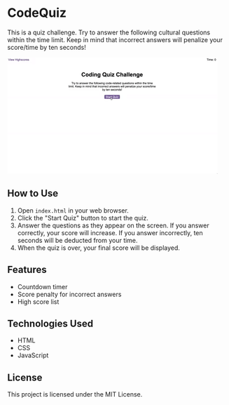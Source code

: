 # CodeQuiz

This is a quiz challenge. Try to answer the following cultural questions within the time limit. Keep in mind that incorrect answers will penalize your score/time by ten seconds!

![Demo](.\assets\08-web-apis-challenge-demo.gif)

## How to Use

1. Open `index.html` in your web browser.
2. Click the "Start Quiz" button to start the quiz.
3. Answer the questions as they appear on the screen. If you answer correctly, your score will increase. If you answer incorrectly, ten seconds will be deducted from your time.
4. When the quiz is over, your final score will be displayed.

## Features

- Countdown timer
- Score penalty for incorrect answers
- High score list

## Technologies Used

- HTML
- CSS
- JavaScript

## License

This project is licensed under the MIT License.